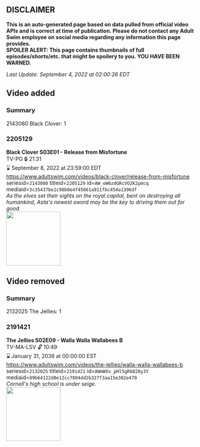 ## DISCLAIMER
**This is an auto-generated page based on data pulled from official video APIs and is correct at time of publication. Please do not contact any Adult Swim employee on social media regarding any information this page provides.**  
**SPOILER ALERT: This page contains thumbnails of full episodes/shorts/etc. that might be spoilery to you. YOU HAVE BEEN WARNED.**  

_Last Update: September 4, 2022 at 02:00:26 EDT_
## Video added
### Summary
2143080 Black Clover: 1  
### 2205129
**Black Clover S03E01 - Release from Misfortune**  
TV-PG 🔒 21:31  
⌛ September 8, 2022 at 23:59:00 EDT  
https://www.adultswim.com/videos/black-clover/release-from-misfortune  
seriesid=`2143080` titleid=`2205129` id=`AW_oW6zdGRcVO2K2pmcq` mediaid=`3c35437be1c98b0e4f45661a911fbc454a1396df`  
_As the elves set their sights on the royal capital, bent on destroying all humankind, Asta's newest sword may be the key to driving them out for good._  
<a href="https://media.cdn.adultswim.com/uploads/20200127/thumbnails/2_201271355151-BlackClover_103.jpg"><img src="https://media.cdn.adultswim.com/uploads/20200127/thumbnails/2_201271355151-BlackClover_103.jpg" height="144px" /></a>
## Video removed
### Summary
2132025 The Jellies: 1  
### 2191421
**The Jellies S02E09 - Walla Walla Wallabees B**  
TV-MA-LSV 🔓 10:49  
⌛ January 31, 2036 at 00:00:00 EST  
https://www.adultswim.com/videos/the-jellies/walla-walla-wallabees-b  
seriesid=`2132025` titleid=`2191421` id=`AWmWXv_pHl5gR6828y3Y` mediaid=`89b64122d0e12cc7804dd2b327f3aa15e382e470`  
_Cornell's high school is under seige._  
<a href="https://i.cdn.turner.com/adultswim/big/image-upload/thumbnails/thumb-2_image-156106128465713.jpg"><img src="https://i.cdn.turner.com/adultswim/big/image-upload/thumbnails/thumb-2_image-156106128465713.jpg" height="144px" /></a>
